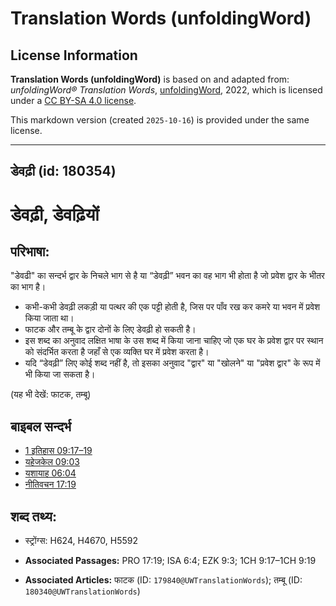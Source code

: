 # Translation Words (unfoldingWord)

## License Information

**Translation Words (unfoldingWord)** is based on and adapted from: _unfoldingWord® Translation Words_, [unfoldingWord](https://unfoldingword.org/utw), 2022, which is licensed under a [CC BY-SA 4.0 license](https://creativecommons.org/licenses/by-sa/4.0/legalcode.en).

This markdown version (created `2025-10-16`) is provided under the same license.



--------------------------------

## डेवढ़ी (id: 180354)

डेवढ़ी, डेवढ़ियों
=================

परिभाषा:
--------

"डेवढी" का सन्दर्भ द्वार के निचले भाग से है या “डेवढ़ी” भवन का वह भाग भी होता है जो प्रवेश द्वार के भीतर का भाग है।

* कभी\-कभी डेवढ़ी लकड़ी या पत्थर की एक पट्टी होती है, जिस पर पाँव रख कर कमरे या भवन में प्रवेश किया जाता था।
* फाटक और तम्बू के द्वार दोनों के लिए डेवढ़ी हो सकती है।
* इस शब्द का अनुवाद लक्षित भाषा के उस शब्द में किया जाना चाहिए जो एक घर के प्रवेश द्वार पर स्थान को संदर्भित करता है जहाँ से एक व्यक्ति घर में प्रवेश करता है।
* यदि “डेवढ़ी” लिए कोई शब्द नहीं है, तो इसका अनुवाद "द्वार" या "खोलने" या "प्रवेश द्वार" के रूप में भी किया जा सकता है।

(यह भी देखें: फाटक, तम्बू)

बाइबल सन्दर्भ
-------------

* [1 इतिहास 09:17–19](https://ref.ly/1Chr0:0)
* [यहेजकेल 09:03](https://ref.ly/Ezek9:3)
* [यशायाह 06:04](https://ref.ly/Isa6:4)
* [नीतिवचन 17:19](https://ref.ly/Prov17:19)

शब्द तथ्य:
----------

* स्ट्रोंग्स: H624, H4670, H5592

* **Associated Passages:** PRO 17:19; ISA 6:4; EZK 9:3; 1CH 9:17–1CH 9:19
* **Associated Articles:** फाटक (ID: `179840@UWTranslationWords`); तम्बू (ID: `180340@UWTranslationWords`)

